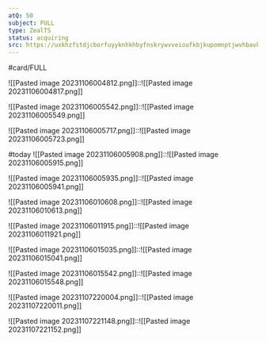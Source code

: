 ```yaml
---
atQ: 50
subject: FULL
type: ZealTS
status: acquiring
src: https://uxkhzfstdjcborfuyyknhkhbyfnskrywvveioufkbjkupomnptjwvhbavkysuhi.vercel.app/solution.html?testId=61daaf188bd490121af6b789&test_id=33
---
```

#card/FULL 

![[Pasted image 20231106004812.png]]::![[Pasted image 20231106004817.png]] <!--SR:!2023-11-20,9,270-->

![[Pasted image 20231106005542.png]]::![[Pasted image 20231106005549.png]] <!--SR:!2023-11-24,13,270-->

![[Pasted image 20231106005717.png]]::![[Pasted image 20231106005723.png]] <!--SR:!2023-11-14,3,199-->

#today ![[Pasted image 20231106005908.png]]::![[Pasted image 20231106005915.png]] <!--SR:!2023-11-09,1,230-->

![[Pasted image 20231106005935.png]]::![[Pasted image 20231106005941.png]]



![[Pasted image 20231106010608.png]]::![[Pasted image 20231106010613.png]]

![[Pasted image 20231106011915.png]]::![[Pasted image 20231106011921.png]] <!--SR:!2023-11-14,3,199-->



![[Pasted image 20231106015035.png]]::![[Pasted image 20231106015041.png]] <!--SR:!2023-11-13,3,268-->

![[Pasted image 20231106015542.png]]::![[Pasted image 20231106015548.png]] <!--SR:!2023-11-13,2,179-->

![[Pasted image 20231107220004.png]]::![[Pasted image 20231107220011.png]]

![[Pasted image 20231107221148.png]]::![[Pasted image 20231107221152.png]] <!--SR:!2023-11-13,2,179-->

